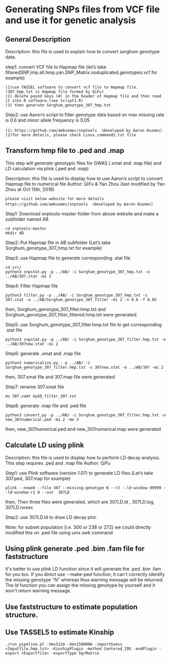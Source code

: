 # Generating SNPs files from VCF file and use it for genetic analysis

## General Description
Description: this file is used to explain how to convert sorghum genotype data.


step1: convert VCF file to Hapmap file (let’s take filteredSNP,imp.all.hmp.yan.SNP_Matrix.noduplicated.genotypes.vcf for example)

	(1)use TASSEL software to convert vcf file to Hapmap file. (307_hmp.txt is Hapmap file formed by QiFu) 
	(2) delete pound keys (#) in the header of Hapmap file and then read it into R software.(see Script1.R)
	(3) then generate Sorghum_genotype_307_hmp.txt	 
    
Step2: use Aaron’s script to filter genotype data based on max missing rate is 0.6 and minor allele frequency is 0.05

	(1) https://github.com/amkusmec/snptools （developed by Aaron Kusmec）
	(2)for more details, please check Linux_command2.txt file

## Transform hmp file to .ped and .map

This step will generate genotypic files for GWAS (.xmat and .map file) and LD calculation via plink (.ped and .map)

Description: this file is used to display how to use Aaron’s script to convert Hapmap file to numerical file
Author: QiFu & Yan Zhou (last modified by Yan Zhou at Oct 15th, 2018)

	please visit below website for more details
	https://github.com/amkusmec/snptools （developed by Aaron Kusmec）

Step1: Download snptools-master folder from above website and make a subfolder named AB

	cd snptools-master
	mkdir AB

Step2: Put Hapmap file in AB subfolder (Let’s take Sorghum_genotype_307_hmp.txt	for example)

Step3: use Hapmap file to generate corresponding .stat file 

	cd src/
	python3 snpstat.py -p ../AB/ -i Sorghum_genotype_307_hmp.txt -o ../AB/307.stat -mi 2

Step4: Filter Hapmap file

	python3 filter.py -p ../AB/ -i Sorghum_genotype_307_hmp.txt -s 307.stat -o ../AB/Sorghum_genotype_307_filter -mi 2 -n 0.6 -f 0.05
	
then, Sorghum_genotype_307_filter.hmp.txt and Sorghum_genotype_307_filter_filtered.hmp.txt were generated.

Step5: use Sorghum_genotype_307_filter.hmp.txt file to get corresponding .stat file

	python3 snpstat.py -p ../AB/ -i Sorghum_genotype_307_filter.hmp.txt -o ../AB/307new.stat -mi 2

Step6: generate .xmat and .map file

	python3 numericalize.py - p ../AB/ -i Sorghum_genotype_307_filter.hmp.txt -s 307new.stat -o ../AB/307 -mi 2
then, 307.xmat file and 307.map file were generated

Step7: rename 307.xmat file

	mv 307.xamt myGD_filter_307.txt

Step8: generate .map file and .ped file 

	python3 convert.py -p ../AB/ -i Sorghum_genotype_307_filter.hmp.txt -o new_307numerical.ped -mi 2 -mo 3
	
then, new_307numerical.ped and new_307numerical.map were generated

## Calculate LD using plink

Description: this file is used to display how to perform LD decay analysis. This step requires .ped and .map file
Author: QiFu

Step1: use Plink software (version 1.07) to generate LD files.(Let’s take 307.ped, 307.map for example)

	plink --noweb --file 307 --missing-genotype N --r2 --ld-window 99999 --ld-window-r2 0 --out  307LD
	
then, Then three files were generated, which are  307LD.ld , 307LD.log, 307LD.nosex

Step2: use 307LD.ld to draw LD decay plot.

Note: for subset population (i.e. 300 or 238 or 272) we could directly modified this on .ped file using unix awk command

## Using plink generate .ped .bim .fam file for faststructure

It's better to use plink LD function since it will generate the .ped .bim .fam for you too. If you direct use --make-ped function, it can't correctly identify the missing genotype "N" whereas thus warning message will be returned. The ld function you can assign the missing genotype by yourself and it won't return warning message. 

## Use faststructure to estimate population structure.
## Use TASSEL5 to estimate Kinship
	./run_pipeline.pl -Xms512m -Xmx150000m -importGuess <Imputfile.hmp.txt> -KinshipPlugin -method Centered_IBS -endPlugin -export <Exportfile> -exportType SqrMatrix

